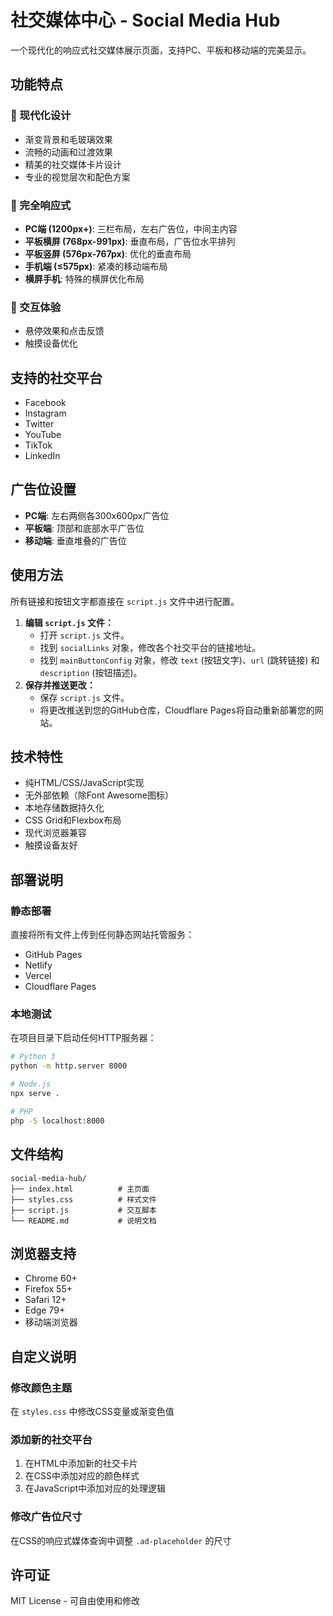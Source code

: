 # 社交媒体中心 - Social Media Hub

一个现代化的响应式社交媒体展示页面，支持PC、平板和移动端的完美显示。

## 功能特点

### 🎨 现代化设计
- 渐变背景和毛玻璃效果
- 流畅的动画和过渡效果
- 精美的社交媒体卡片设计
- 专业的视觉层次和配色方案

### 📱 完全响应式
- **PC端 (1200px+)**: 三栏布局，左右广告位，中间主内容
- **平板横屏 (768px-991px)**: 垂直布局，广告位水平排列
- **平板竖屏 (576px-767px)**: 优化的垂直布局
- **手机端 (≤575px)**: 紧凑的移动端布局
- **横屏手机**: 特殊的横屏优化布局

### 🚀 交互体验
- 悬停效果和点击反馈
- 触摸设备优化

## 支持的社交平台

- Facebook
- Instagram  
- Twitter
- YouTube
- TikTok
- LinkedIn

## 广告位设置

- **PC端**: 左右两侧各300x600px广告位
- **平板端**: 顶部和底部水平广告位
- **移动端**: 垂直堆叠的广告位

## 使用方法

所有链接和按钮文字都直接在 `script.js` 文件中进行配置。

1.  **编辑 `script.js` 文件：**
    *   打开 `script.js` 文件。
    *   找到 `socialLinks` 对象，修改各个社交平台的链接地址。
    *   找到 `mainButtonConfig` 对象，修改 `text` (按钮文字)、`url` (跳转链接) 和 `description` (按钮描述)。
2.  **保存并推送更改：**
    *   保存 `script.js` 文件。
    *   将更改推送到您的GitHub仓库，Cloudflare Pages将自动重新部署您的网站。

## 技术特性

- 纯HTML/CSS/JavaScript实现
- 无外部依赖（除Font Awesome图标）
- 本地存储数据持久化
- CSS Grid和Flexbox布局
- 现代浏览器兼容
- 触摸设备友好

## 部署说明

### 静态部署
直接将所有文件上传到任何静态网站托管服务：
- GitHub Pages
- Netlify
- Vercel
- Cloudflare Pages

### 本地测试
在项目目录下启动任何HTTP服务器：
```bash
# Python 3
python -m http.server 8000

# Node.js
npx serve .

# PHP
php -S localhost:8000
```

## 文件结构

```
social-media-hub/
├── index.html          # 主页面
├── styles.css          # 样式文件
├── script.js           # 交互脚本
└── README.md           # 说明文档
```

## 浏览器支持

- Chrome 60+
- Firefox 55+
- Safari 12+
- Edge 79+
- 移动端浏览器

## 自定义说明

### 修改颜色主题
在 `styles.css` 中修改CSS变量或渐变色值

### 添加新的社交平台
1. 在HTML中添加新的社交卡片
2. 在CSS中添加对应的颜色样式
3. 在JavaScript中添加对应的处理逻辑

### 修改广告位尺寸
在CSS的响应式媒体查询中调整 `.ad-placeholder` 的尺寸

## 许可证

MIT License - 可自由使用和修改


